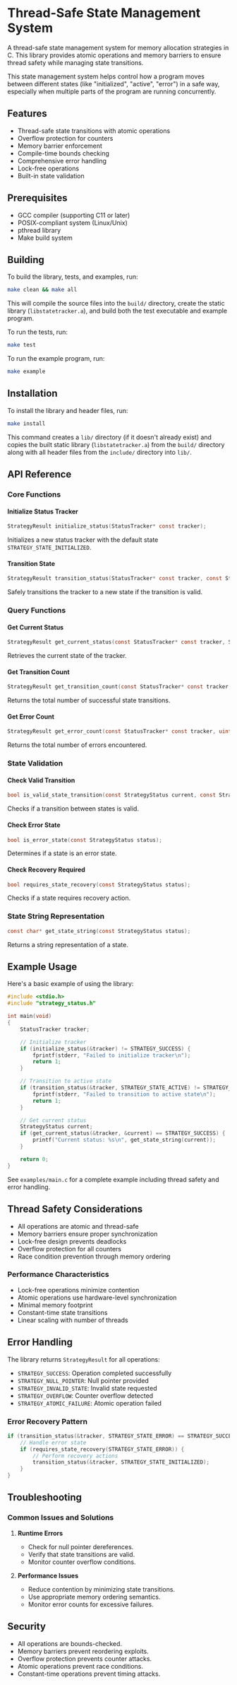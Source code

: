 # Thread-Safe State Management System

A thread-safe state management system for memory allocation strategies in C. This library provides atomic operations and memory barriers to ensure thread safety while managing state transitions.

This state management system helps control how a program moves between different states (like "initialized", "active", "error") in a safe way, especially when multiple parts of the program are running concurrently.

## Features

- Thread-safe state transitions with atomic operations
- Overflow protection for counters
- Memory barrier enforcement
- Compile-time bounds checking
- Comprehensive error handling
- Lock-free operations
- Built-in state validation

## Prerequisites

- GCC compiler (supporting C11 or later)
- POSIX-compliant system (Linux/Unix)
- pthread library
- Make build system

## Building

To build the library, tests, and examples, run:

```bash
make clean && make all
```

This will compile the source files into the `build/` directory, create the static library (`libstatetracker.a`), and build both the test executable and example program.

To run the tests, run:

```bash
make test
```

To run the example program, run:

```bash
make example
```

## Installation

To install the library and header files, run:

```bash
make install
```

This command creates a `lib/` directory (if it doesn't already exist) and copies the built static library (`libstatetracker.a`) from the `build/` directory along with all header files from the `include/` directory into `lib/`.

## API Reference

### Core Functions

#### Initialize Status Tracker
```c
StrategyResult initialize_status(StatusTracker* const tracker);
```
Initializes a new status tracker with the default state `STRATEGY_STATE_INITIALIZED`.

#### Transition State
```c
StrategyResult transition_status(StatusTracker* const tracker, const StrategyStatus new_status);
```
Safely transitions the tracker to a new state if the transition is valid.

### Query Functions

#### Get Current Status
```c
StrategyResult get_current_status(const StatusTracker* const tracker, StrategyStatus* const status);
```
Retrieves the current state of the tracker.

#### Get Transition Count
```c
StrategyResult get_transition_count(const StatusTracker* const tracker, uint64_t* const count);
```
Returns the total number of successful state transitions.

#### Get Error Count
```c
StrategyResult get_error_count(const StatusTracker* const tracker, uint64_t* const count);
```
Returns the total number of errors encountered.

### State Validation

#### Check Valid Transition
```c
bool is_valid_state_transition(const StrategyStatus current, const StrategyStatus next);
```
Checks if a transition between states is valid.

#### Check Error State
```c
bool is_error_state(const StrategyStatus status);
```
Determines if a state is an error state.

#### Check Recovery Required
```c
bool requires_state_recovery(const StrategyStatus status);
```
Checks if a state requires recovery action.

### State String Representation
```c
const char* get_state_string(const StrategyStatus status);
```
Returns a string representation of a state.

## Example Usage

Here's a basic example of using the library:

```c
#include <stdio.h>
#include "strategy_status.h"

int main(void) 
{
    StatusTracker tracker;

    // Initialize tracker
    if (initialize_status(&tracker) != STRATEGY_SUCCESS) {
        fprintf(stderr, "Failed to initialize tracker\n");
        return 1;
    }

    // Transition to active state
    if (transition_status(&tracker, STRATEGY_STATE_ACTIVE) != STRATEGY_SUCCESS) {
        fprintf(stderr, "Failed to transition to active state\n");
        return 1;
    }

    // Get current status
    StrategyStatus current;
    if (get_current_status(&tracker, &current) == STRATEGY_SUCCESS) {
        printf("Current status: %s\n", get_state_string(current));
    }

    return 0;
}
```

See `examples/main.c` for a complete example including thread safety and error handling.

## Thread Safety Considerations

- All operations are atomic and thread-safe
- Memory barriers ensure proper synchronization
- Lock-free design prevents deadlocks
- Overflow protection for all counters
- Race condition prevention through memory ordering

### Performance Characteristics

- Lock-free operations minimize contention
- Atomic operations use hardware-level synchronization
- Minimal memory footprint
- Constant-time state transitions
- Linear scaling with number of threads

## Error Handling

The library returns `StrategyResult` for all operations:

- `STRATEGY_SUCCESS`: Operation completed successfully
- `STRATEGY_NULL_POINTER`: Null pointer provided
- `STRATEGY_INVALID_STATE`: Invalid state requested
- `STRATEGY_OVERFLOW`: Counter overflow detected
- `STRATEGY_ATOMIC_FAILURE`: Atomic operation failed

### Error Recovery Pattern

```c
if (transition_status(&tracker, STRATEGY_STATE_ERROR) == STRATEGY_SUCCESS) {
    // Handle error state
    if (requires_state_recovery(STRATEGY_STATE_ERROR)) {
        // Perform recovery actions
        transition_status(&tracker, STRATEGY_STATE_INITIALIZED);
    }
}
```

## Troubleshooting

### Common Issues and Solutions

1. **Runtime Errors**
   - Check for null pointer dereferences.
   - Verify that state transitions are valid.
   - Monitor counter overflow conditions.

2. **Performance Issues**
   - Reduce contention by minimizing state transitions.
   - Use appropriate memory ordering semantics.
   - Monitor error counts for excessive failures.

## Security

- All operations are bounds-checked.
- Memory barriers prevent reordering exploits.
- Overflow protection prevents counter attacks.
- Atomic operations prevent race conditions.
- Constant-time operations prevent timing attacks.